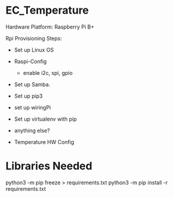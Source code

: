 # EC_Temperature



Hardware Platform: Raspberry Pi B+

Rpi Provisioning Steps:
- Set up Linux OS
- Raspi-Config
	- enable i2c, spi, gpio
- Set up Samba.
- Set up pip3
- set up wiringPi
- Set up virtualenv with pip
- anything else?


- Temperature HW  Config


# Libraries Needed
python3 -m pip freeze > requirements.txt
python3 -m pip install -r requirements.txt